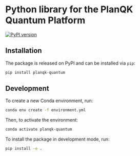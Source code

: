 # Python library for the PlanQK Quantum Platform

[![PyPI version](https://badge.fury.io/py/planqk-quantum.svg)](https://badge.fury.io/py/planqk-quantum)

## Installation

The package is released on PyPI and can be installed via `pip`:

```bash
pip install planqk-quantum
```

## Development

To create a new Conda environment, run:

```bash
conda env create -f environment.yml
```

Then, to activate the environment:

```bash
conda activate planqk-quantum
```

To install the package in development mode, run:

```bash
pip install -e .
```
